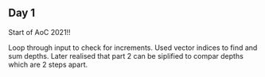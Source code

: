 ## Day 1

Start of AoC 2021!!

Loop through input to check for increments. Used vector indices to find and sum depths. Later realised that part 2 can be siplified to compar depths which are 2 steps apart.